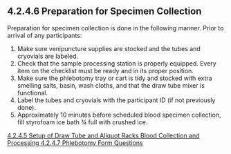 ## 4.2.4.6 Preparation for Specimen Collection

Preparation for specimen collection is done in the following manner.  Prior to arrival of any participants:

1.   Make sure venipuncture supplies are stocked and the tubes and cryovials are labeled.
2.  Check that the sample processing station is properly equipped.  Every item on the checklist must be ready and in its proper position.
3.	Make sure the phlebotomy tray or cart is tidy and stocked with extra smelling salts, basin, wash cloths, and that the draw tube mixer is functional.
4.	Label the tubes and cryovials with the participant ID (if not previously done). 
5.	Approximately 10 minutes before scheduled blood specimen collection, fill styrofoam ice bath ¾ full with crushed ice.


<div class="center">
<div class="btn-group">
  <a href=":pages_path:/manuals/blood-collection-processing/4-02-04-05-set-up-of-draw-tube.md" class="btn btn-default">
    <span class="glyphicon glyphicon-chevron-left"></span>
    4.2.4.5 Setup of Draw Tube and Aliquot Racks
  </a>

  <a href=":pages_path:/manuals/blood-collection-processing" class="btn btn-default">
    <span class="glyphicon glyphicon-chevron-up"></span>
    Blood Collection and Processing
  </a>

  <a href=":pages_path:/manuals/blood-collection-processing/4-02-04-07-phlebotomy-form-questions.md" class="btn btn-success">
    4.2.4.7 Phlebotomy Form Questions
    <span class="glyphicon glyphicon-chevron-right"></span>
  </a>
</div>
</div>